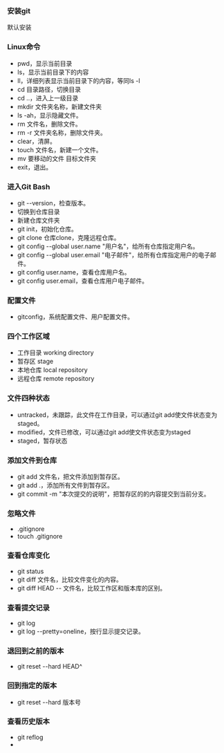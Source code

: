 ### 安装git
默认安装

### Linux命令
- pwd，显示当前目录
- ls，显示当前目录下的内容
- ll，详细列表显示当前目录下的内容，等同ls -l
- cd 目录路径，切换目录
- cd ..，进入上一级目录
- mkdir 文件夹名称，新建文件夹
- ls -ah，显示隐藏文件。
- rm 文件名，删除文件。
- rm -r 文件夹名称，删除文件夹。
- clear，清屏。
- touch 文件名，新建一个文件。
- mv 要移动的文件 目标文件夹
- exit，退出。
  
### 进入Git Bash
- git --version，检查版本。
- 切换到仓库目录
- 新建仓库文件夹
- git init，初始化仓库。
- git clone 仓库clone，克隆远程仓库。
- git config --global user.name "用户名"，给所有仓库指定用户名。
- git config --global user.email "电子邮件"，给所有仓库指定用户的电子邮件。
- git config user.name，查看仓库用户名。
- git config user.email，查看仓库用户电子邮件。

### 配置文件
- gitconfig，系统配置文件、用户配置文件。

### 四个工作区域
- 工作目录 working directory
- 暂存区 stage
- 本地仓库 local repository
- 远程仓库 remote repository

### 文件四种状态
- untracked，未跟踪，此文件在工作目录，可以通过git add使文件状态变为staged。
- modified，文件已修改，可以通过git add使文件状态变为staged
- staged，暂存状态
### 添加文件到仓库
- git add 文件名，把文件添加到暂存区。
- git add .，添加所有文件到暂存区。
- git commit -m "本次提交的说明"，把暂存区的的内容提交到当前分支。

### 忽略文件
- .gitignore
- touch .gitignore
### 查看仓库变化
- git status
- git diff 文件名，比较文件变化的内容。
- git diff HEAD -- 文件名，比较工作区和版本库的区别。

### 查看提交记录
- git log
- git log --pretty=oneline，按行显示提交记录。

### 退回到之前的版本
- git reset --hard HEAD^

### 回到指定的版本
- git reset --hard 版本号

### 查看历史版本
- git reflog
- 